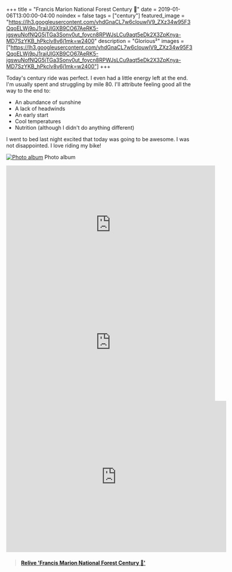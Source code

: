+++
title =  "Francis Marion National Forest Century 💯"
date = 2019-01-06T13:00:00-04:00
noindex = false
tags = ["century"]
featured_image = "https://lh3.googleusercontent.com/vhdGnaCL7w6clouwlV9_ZXz34w95F3QqoELWj9pJ1raiUlGXB9CO67AeRK5-jgswuNofNQG5jTGa3Sonv0ut_foycn8RPWJsLCu9aqt5eDk2X3ZpKnya-MD7SzYKB_hPkclv8v6j1mk=w2400"
description = "Glorious²"
images = ["https://lh3.googleusercontent.com/vhdGnaCL7w6clouwlV9_ZXz34w95F3QqoELWj9pJ1raiUlGXB9CO67AeRK5-jgswuNofNQG5jTGa3Sonv0ut_foycn8RPWJsLCu9aqt5eDk2X3ZpKnya-MD7SzYKB_hPkclv8v6j1mk=w2400"]
+++

Today's century ride was perfect. I even had a little energy left at the end. I'm usually spent and struggling by mile 80. I'll attribute feeling good all the way to the end to:

- An abundance of sunshine
- A lack of headwinds
- An early start
- Cool temperatures
- Nutrition (although I didn't do anything different)  

I went to bed last night excited that today was going to be awesome. I was not disappointed. I love riding my bike!

[![Photo album](https://lh3.googleusercontent.com/vhdGnaCL7w6clouwlV9_ZXz34w95F3QqoELWj9pJ1raiUlGXB9CO67AeRK5-jgswuNofNQG5jTGa3Sonv0ut_foycn8RPWJsLCu9aqt5eDk2X3ZpKnya-MD7SzYKB_hPkclv8v6j1mk=w2400)](https://photos.app.goo.gl/j9dAaXAFQed1zCsU6)
Photo album

<iframe width="560" height="315" src="https://www.youtube.com/embed/g0EG4lk1kNA" frameborder="0" allow="accelerometer; autoplay; encrypted-media; gyroscope; picture-in-picture" allowfullscreen></iframe>

<iframe width="560" height="315" src="https://www.youtube.com/embed/RQWkRAVScuw" frameborder="0" allow="accelerometer; autoplay; encrypted-media; gyroscope; picture-in-picture" allowfullscreen></iframe>

<iframe height='405' width='590' frameborder='0' allowtransparency='true' scrolling='no' src='https://www.strava.com/activities/2060528843/embed/77443a409157db50ffde3cecc53b92ecf7388c16'></iframe>

<blockquote class="embedly-card" data-card-controls="0" data-card-key="f1631a41cb254ca5b035dc5747a5bd75"><h4><a href="https://www.relive.cc/view/2060528843?r=embed-site">Relive 'Francis Marion National Forest Century 💯'</a></h4></blockquote>
        <script async src="https://cdn.embedly.com/widgets/platform.js" charset="UTF-8"></script>
